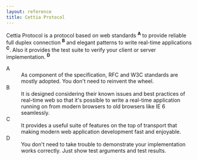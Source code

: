 ```yaml
---
layout: reference
title: Cettia Protocol
---
```


Cettia Protocol is a protocol based on web standards <sup><strong>A</strong></sup> to provide reliable full duplex connection <sup><strong>B</strong></sup> and elegant patterns to write real-time applications <sup><strong>C</strong></sup>. Also it provides the test suite to verify your client or server implementation. <sup><strong>D</strong></sup>

<dl>
    <dt>A</dt>
    <dd>As component of the specification, RFC and W3C standards are mostly adopted. You don't need to reinvent the wheel.</dd>
    <dt>B</dt>
    <dd>It is designed considering their known issues and best practices of real-time web so that it's possible to write a real-time application running on from modern browsers to old browsers like IE 6 seamlessly.</dd>
    <dt>C</dt>
    <dd>It provides a useful suite of features on the top of transport that making modern web application development fast and enjoyable.</dd>
    <dt>D</dt>
    <dd>You don't need to take trouble to demonstrate your implementation works correctly. Just show test arguments and test results.</dd>
</dl>
